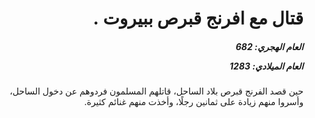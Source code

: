 <h1 dir="rtl">قتال مع افرنج قبرص ببيروت .</h1>

<h5 dir="rtl">العام الهجري:  682

العام الميلادي: 1283

</h5>

<p dir="rtl">حين قصد الفرنج قبرص بلاد الساحل، قاتلهم المسلمون فردوهم عن دخول الساحل، وأسروا منهم زيادة على ثمانين رجلًا، وأخذت منهم غنائم كثيرة.</p></br>
